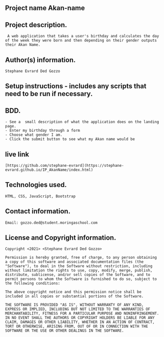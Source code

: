 ##  Project name Akan-name

##  Project description.
     A web application that takes a user's birthday and calculates the day of the week they were born and then depending on their gender outputs their Akan Name. 
 
##  Author(s) information.
    Stephane Evrard Ded Gozzo

##  Setup instructions - includes any scripts that need to be run if necessary.

##  BDD.
    - See a  small description of what the application does on the landing page.
    - Enter my birthday through a form 
    - Choose what gender I am.
    - Click the submit button to see what my Akan name would be

##  live link
    [https://github.com/stephane-evrard](https://stephane-evrard.github.io/IP_AkanName/index.html)
##   Technologies used.
    HTML, CSS, JavaScript, Bootstrap

##  Contact information.
    Email: gozzo.ded@student.moringaschool.com

##  License and Copyright information.
    Copyright <2021> <Stephane Evrard Ded Gozzo>

    Permission is hereby granted, free of charge, to any person obtaining a copy of this software and associated documentation files (the "Software"), to deal in the Software without restriction, including without limitation the rights to use, copy, modify, merge, publish, distribute, sublicense, and/or sell copies of the Software, and to permit persons to whom the Software is furnished to do so, subject to the following conditions:

    The above copyright notice and this permission notice shall be included in all copies or substantial portions of the Software.

    THE SOFTWARE IS PROVIDED "AS IS", WITHOUT WARRANTY OF ANY KIND, EXPRESS OR IMPLIED, INCLUDING BUT NOT LIMITED TO THE WARRANTIES OF MERCHANTABILITY, FITNESS FOR A PARTICULAR PURPOSE AND NONINFRINGEMENT. IN NO EVENT SHALL THE AUTHORS OR COPYRIGHT HOLDERS BE LIABLE FOR ANY CLAIM, DAMAGES OR OTHER LIABILITY, WHETHER IN AN ACTION OF CONTRACT, TORT OR OTHERWISE, ARISING FROM, OUT OF OR IN CONNECTION WITH THE SOFTWARE OR THE USE OR OTHER DEALINGS IN THE SOFTWARE.